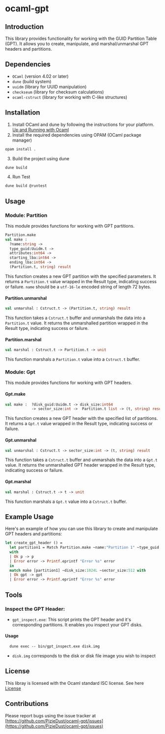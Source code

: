 # ocaml-gpt

## Introduction

This library provides functionality for working with the GUID Partition Table (GPT). It allows you to create, manipulate, and marshal/unmarshal GPT headers and partitions.

## Dependencies
- `OCaml` (version 4.02 or later)
- `dune` (build system)
- `uuidm` (library for UUID manipulation)
- `checkseum` (library for checksum calculations)
- `ocaml-cstruct` (library for working with C-like structures)

## Installation
1) Install OCaml and dune by following the instructions for your platform. [Up and Running with Ocaml](https://ocaml.org/docs/up-and-running)
2) Install the required dependencies using OPAM (OCaml package manager)
```sh
opam install .
```
3) Build the project using dune
```sh
dune build
```

4) Run Test
```sh
dune build @runtest
```

## Usage

### Module: Partition
This module provides functions for working with GPT partitions.
```ocaml
Partition.make
val make :
  ?name:string ->
  type_guid:Uuidm.t ->
  attributes:int64 ->
  starting_lba:int64 ->
  ending_lba:int64 ->
  (Partition.t, string) result
```
This function creates a new GPT partition with the specified parameters. It returns a `Partition.t` value wrapped in the Result type, indicating success or failure. `name` should be a `utf-16-le` encoded string of length 72 bytes.

#### Partition.unmarshal
```ocaml
val unmarshal : Cstruct.t -> (Partition.t, string) result
```
This function takes a `Cstruct.t` buffer and unmarshals the data into a `Partition.t` value. It returns the unmarshalled partition wrapped in the Result type, indicating success or failure.

#### Partition.marshal
```ocaml
val marshal : Cstruct.t -> Partition.t -> unit
```
This function marshals a `Partition.t` value into a `Cstruct.t` buffer.


### Module: Gpt
This module provides functions for working with GPT headers.

#### Gpt.make
```ocaml
val make :  ?disk_guid:Uuidm.t -> disk_size:int64 
            -> sector_size:int ->  Partition.t list -> (t, string) result
```
This function creates a new GPT header with the specified list of partitions. It returns a `Gpt.t` value wrapped in the Result type, indicating success or failure.

#### Gpt.unmarshal
```ocaml
val unmarshal : Cstruct.t -> sector_size:int -> (t, string) result
```
This function takes a `Cstruct.t` buffer and unmarshals the data into a `Gpt.t` value. It returns the unmarshalled GPT header wrapped in the Result type, indicating success or failure.

#### Gpt.marshal
```ocaml
val marshal : Cstruct.t -> t -> unit
```
This function marshals a `Gpt.t` value into a `Cstruct.t` buffer.

## Example Usage
Here's an example of how you can use this library to create and manipulate GPT headers and partitions:

```ocaml
let create_gpt_header () =
  let partition1 = Match Partition.make ~name:"Partition 1" ~type_guid:"12345678-1234-1234-1234-123456789abc" ~attributes:0L 1L 100L
  with 
  | Ok p -> p
  | Error error -> Printf.eprintf "Error %s" error
  in
  match make [partition1] ~disk_size:1024L ~sector_size:512 with
  | Ok gpt -> gpt
  | Error error -> Printf.eprintf "Error %s" error

```

## Tools

### Inspect the GPT Header: 
- `gpt_inspect.exe`: This script prints the GPT header and it's corresponding partitions. It enables you inspect your GPT disks.

#### Usage
```ocaml
  dune exec -- bin/gpt_inspect.exe disk.img
```

- `disk.img` corresponds to the disk or disk file image you wish to inspect

## License
This libray is licensed with the Ocaml standard ISC license. See here [License](LICENSE)

## Contributions
Please report bugs using the issue tracker at [https://github.com/PizieDust/ocaml-gpt/issues](https://github.com/PizieDust/ocaml-gpt/issues)